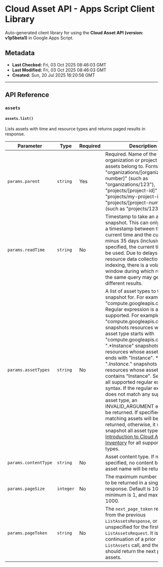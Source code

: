 # Cloud Asset API - Apps Script Client Library

Auto-generated client library for using the **Cloud Asset API (version: v1p5beta1)** in Google Apps Script.

## Metadata

- **Last Checked:** Fri, 03 Oct 2025 08:46:03 GMT
- **Last Modified:** Fri, 03 Oct 2025 08:46:03 GMT
- **Created:** Sun, 20 Jul 2025 16:20:58 GMT



---

## API Reference

### `assets`

#### `assets.list()`

Lists assets with time and resource types and returns paged results in response.

| Parameter | Type | Required | Description |
|---|---|---|---|
| `params.parent` | `string` | Yes | Required. Name of the organization or project the assets belong to. Format: "organizations/[organization-number]" (such as "organizations/123"), "projects/[project-id]" (such as "projects/my-project-id"), or "projects/[project-number]" (such as "projects/12345"). |
| `params.readTime` | `string` | No | Timestamp to take an asset snapshot. This can only be set to a timestamp between the current time and the current time minus 35 days (inclusive). If not specified, the current time will be used. Due to delays in resource data collection and indexing, there is a volatile window during which running the same query may get different results. |
| `params.assetTypes` | `string` | No | A list of asset types to take a snapshot for. For example: "compute.googleapis.com/Disk". Regular expression is also supported. For example: * "compute.googleapis.com.*" snapshots resources whose asset type starts with "compute.googleapis.com". * ".*Instance" snapshots resources whose asset type ends with "Instance". * ".*Instance.*" snapshots resources whose asset type contains "Instance". See [RE2](https://github.com/google/re2/wiki/Syntax) for all supported regular expression syntax. If the regular expression does not match any supported asset type, an INVALID_ARGUMENT error will be returned. If specified, only matching assets will be returned, otherwise, it will snapshot all asset types. See [Introduction to Cloud Asset Inventory](https://cloud.google.com/asset-inventory/docs/overview) for all supported asset types. |
| `params.contentType` | `string` | No | Asset content type. If not specified, no content but the asset name will be returned. |
| `params.pageSize` | `integer` | No | The maximum number of assets to be returned in a single response. Default is 100, minimum is 1, and maximum is 1000. |
| `params.pageToken` | `string` | No | The `next_page_token` returned from the previous `ListAssetsResponse`, or unspecified for the first `ListAssetsRequest`. It is a continuation of a prior `ListAssets` call, and the API should return the next page of assets. |